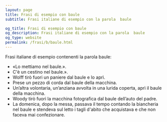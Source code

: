```yaml
---
layout: page
title: Frasi di esempio con baule 
subtitle: Frasi italiane di esempio con la parola  baule

og_title: Frasi di esempio con baule 
og_description: Frasi italiane di esempio con la parola  baule
og_type: website
permalink: /frasi/b/baule.html
---
```


Frasi italiane di esempio contenenti la parola baule:


- «Lo mettiamo nel baule.».
- C'è un cestino nel baule.».
- Wolff tirò fuori un paniere dal baule e lo aprì.
- Prese un pezzo di corda dal baule della macchina.
- Un’altra volontaria, un’anziana avvolta in una lurida coperta, aprì il baule della macchina.
- Woody tirò fuori la macchina fotografica dal baule dell’auto del padre.
- La domenica, dopo la messa, passava il tempo contando la biancheria nel baule e stendeva sul letto i tagli d'abito che acquistava e che non faceva mai confezionare.
